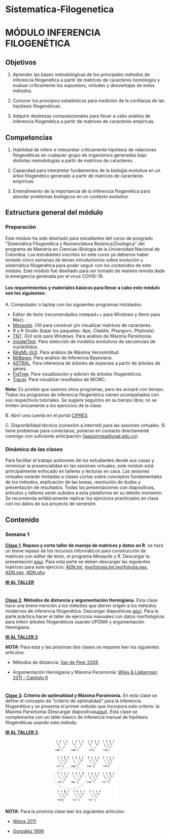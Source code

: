 # Sistematica-Filogenetica

# MÓDULO INFERENCIA FILOGENÉTICA


## Objetivos

1. Aprender las bases metodológicas de los principales métodos de inferencia filogenética a partir de matrices de caracteres homólogos y evaluar críticamente los supuestos, virtudes y desventajas de estos métodos.

2. Conocer los principios estadísticos para medición de la confianza de las hipótesis filogenéticas.  

3. Adquirir destrezas computacionales para llevar a cabo análisis de inferencia filogenética a partir de matrices de caracteres empíricas.

## Competencias

1. Habilidad de inferir e interpretar críticamente hipótesis de relaciones filogenéticas en cualquier grupo de organismos generadas bajo distintas metodologías a partir de matrices de caracteres.

2. Capacidad para interpretar fundamentos de la biología evolutiva en un árbol filogenético generado a partir de matrices de caracteres empíricas.

3. Entendimiento de la importancia de la inferencia filogenética para abordar problemas biológicos en un contexto evolutivo.

## Estructura general del módulo

### Preparación

Este módulo ha sido diseñado para estudiantes del curso de posgrado "Sistemática Filogenética y Nomenclatura Botánica/Zoológica" del programa de Maestría en Ciencias-Biología de la Universidad Nacional de Colombia. Los estudiantes inscritos en este curso ya debieron haber tomado cinco semanas de temas introductorios sobre evolución y sistemática filogenética para poder seguir con los contenidos de este módulo. Este módulo fue diseñado para ser tomado de manera remota dada la emergencia generada por el virus COVID-19. 

#### Los requerimientos y materiales básicos para llevar a cabo este módulo son los siguientes:

A. Computador o laptop con los siguientes programas instalados: 
- Editor de texto (recomendados notepad++ para Windows y Atom para Mac).
- [Mesquite](https://www.mesquiteproject.org/). Útil para construir y/o visualizar matrices de caracteres.
- R y R Studio (bajar los paquetes: Ape, Claddis, Phangorn, Phytools).
- [TNT](http://www.lillo.org.ar/phylogeny/tnt/). GUI solo para Windows. Para análisis de Máxima Parsimonia.
- [jmodelTest](https://github.com/ddarriba/jmodeltest2). Para selección de modelos evolutivos de secuencias de nucleótidos.
- [RAxML-GUI](https://antonellilab.github.io/raxmlGUI/). Para análisis de Máxima Verosimilitud.
- [MrBayes](http://nbisweden.github.io/MrBayes/download.html). Para análisis de Inferencia Bayesiana.
- [ASTRAL](https://github.com/smirarab/ASTRAL/blob/master/README.md). Para inferencia de árboles de especies a partir de árboles de genes.
- [FigTree](https://github.com/rambaut/figtree/releases). Para visualización y edición de árboles filogenéticos.
- [Tracer](https://github.com/beast-dev/tracer/releases/tag/v1.7.1). Para visualizar resultados de MCMC.

**Nota:** Es posible que usemos otros programas, pero les avisaré con tiempo. Todos los programas de inferencia filogenética vienen acompañados con sus respectivos tutoriales. Se sugiere seguirlos en su tiempo libre; no se limiten únicamente a los ejercicios de la clase.  

B. Abrir una cuenta en el portal [CIPRES](http://www.phylo.org/).

C. Disponibilidad técnica (conexión a internet) para las sesiones virtuales. Si tiene problemas para conectarse, ponerse en contacto directamente conmigo con suficiente anticipación (jaaguirresa@unal.edu.co).

### Dinámica de las clases

Para facilitar el trabajo autónomo de los estudiantes desde sus casas y minimizar la presencialidad en las sesiones virtuales, este módulo está principalmente enfocado en talleres y lecturas en casa. Las sesiones virtuales estarán limitadas a clases cortas sobre conceptos fundamentales de los métodos, explicación de las tareas, resolución de dudas y presentación de resultados. Todas las presentaciones con diapositivas, artículos y talleres serán subidos a esta plataforma en su debido momento. Se recomienda enfáticamente replicar los ejercicios practicados en clase con los datos de sus proyecto de semestre.

## Contenido

### Semana 1

**[Clase 1](/clase_1/Taller_matrices.md). Repaso y corto taller de manejo de matrices y datos en R.** se hará un breve repaso de los recursos informáticos para construcción de matrices con editor de texto, el programa Mesquite y R. Descargar la presentación [aquí](/clase_1/Clase_1.pdf). Para esta parte se deben descargar las siguientes matrices para este ejercicio: [ADN.tnt](/clase_1/ADN.tnt), [morfologia.tnt](/clase_1/morfologia.tnt),[morfologia.nex](/clase_1/morfologia.nex), [ADN.nex](/clase_1/ADN.nex), [ADN.phy](/clase_1/ADN.phy). 

**[IR AL TALLER](/clase_1/Taller_matrices.md)**

#

**[Clase 2](/clase_2/Taller_2.md). Métodos de distancia y argumentación Hennigiana.** Esta clase hace una breve mención a los métodos que dieron origen a los métodos modernos de inferencia filogenética. Descargar diapositivas [aquí](/clase_2/Clase_2.pdf). Para la parte práctica hacer el taller de ejercicios manuales con datos morfológicos para inferir árboles filogenéticos usando UPGMA y argumentación Hennigiana. 

**[IR AL TALLER 2](/clase_2/Taller_2.md)**

**_NOTA:_** Para esta y las próximas dos clases se requiere leer los siguientes artículos:

- Métodos de distancia: [Van de Peer 2009](/clase_2/distancia.pdf)

- Argumentación Hennigiana y Máxima Parsimonia: [Wiley & Lieberman 2011 - Capítulo 6](/clase_2/MP_Wiley_Lieberman.pdf)

#

**[Clase 3](/Clase_3/Taller_MP1.md). Criterio de optimalidad y Máxima Parsimonia.** En esta clase se define el concepto de "criterio de optimalidad" para la inferencia filogenética y se presenta el primer método que incorpora este criterio: la Máxima Parsimonia (Descargar diapositivas[aquí](/Clase_3/Clase_3.pdf)). Esta clase se complementa con un taller básico de inferencia manual de hipótesis filogenéticas usando este método. 

**[IR AL TALLER 3](/Clase_3/Taller_MP1.md).**

<p align="center">
  <img src="https://github.com/jaaguirresant/Sistematica-Filogenetica/blob/master/Clase_3/Strict.png" width="200" height="200" />
</p>

**NOTA:** Para la próxima clase leer los siguientes artículos: 

- [Wiens 2011](/Clase_3/Wiens_2011.pdf)

- [González 1999](/Clase_3/Gonzalez_1999_Aristolochia.pdf)
